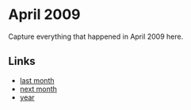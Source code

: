 # April 2009

Capture everything that happened in April 2009 here.

## Links
- [last month](calendar/months/2009-03.md)
- [next month](calendar/months/2009-05.md)
- [year](calendar/years/2009.md)